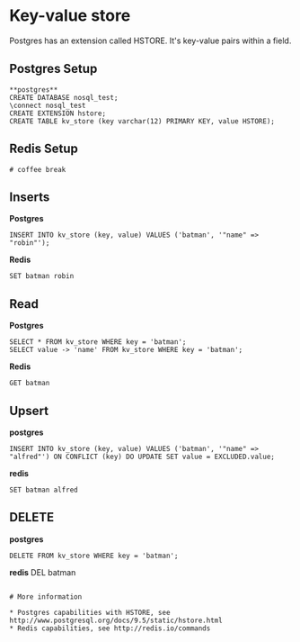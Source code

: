 # Key-value store

Postgres has an extension called HSTORE. It's key-value pairs within a
field.

## Postgres Setup
```
**postgres**
CREATE DATABASE nosql_test;
\connect nosql_test
CREATE EXTENSION hstore;
CREATE TABLE kv_store (key varchar(12) PRIMARY KEY, value HSTORE);
```

## Redis Setup
```
# coffee break
```

## Inserts

**Postgres**
```
INSERT INTO kv_store (key, value) VALUES ('batman', '"name" => "robin"');
```

**Redis**
```
SET batman robin
```

## Read
**Postgres**
```
SELECT * FROM kv_store WHERE key = 'batman';
SELECT value -> 'name' FROM kv_store WHERE key = 'batman';
```

**Redis**
```
GET batman
```

## Upsert
**postgres**
```
INSERT INTO kv_store (key, value) VALUES ('batman', '"name" => "alfred"') ON CONFLICT (key) DO UPDATE SET value = EXCLUDED.value;
```

**redis**
```
SET batman alfred
```

## DELETE
**postgres**
```
DELETE FROM kv_store WHERE key = 'batman';
```
**redis**
DEL batman
```

# More information

* Postgres capabilities with HSTORE, see http://www.postgresql.org/docs/9.5/static/hstore.html
* Redis capabilities, see http://redis.io/commands
